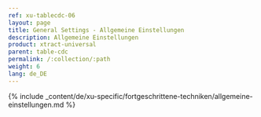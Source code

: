 ```yaml
---
ref: xu-tablecdc-06
layout: page
title: General Settings - Allgemeine Einstellungen
description: Allgemeine Einstellungen
product: xtract-universal
parent: table-cdc
permalink: /:collection/:path
weight: 6
lang: de_DE
---
```


{% include _content/de/xu-specific/fortgeschrittene-techniken/allgemeine-einstellungen.md  %}



